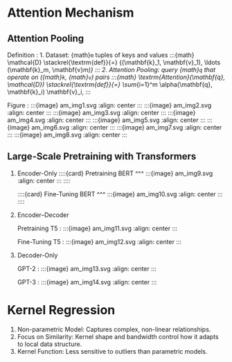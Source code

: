 # Attention Mechanism

## Attention Pooling

Definition
: 1. Dataset: {math}`m` tuples of keys and values
     :::{math}
     \mathcal{D} \stackrel{\textrm{def}}{=} \{(\mathbf{k}_1, \mathbf{v}_1),
	 \ldots (\mathbf{k}_m, \mathbf{v}_m)\}
     :::
  2. Attention Pooling: query {math}`q` that operate on ({math}`k`, {math}`v`)
     pairs
     :::{math}
	 \textrm{Attention}(\mathbf{q}, \mathcal{D}) \stackrel{\textrm{def}}{=}
	 \sum_{i=1}^m \alpha(\mathbf{q}, \mathbf{k}_i) \mathbf{v}_i,
	 :::

Figure
: :::{image} am_img1.svg
  :align: center
  :::
  :::{image} am_img2.svg
  :align: center
  :::
  :::{image} am_img3.svg
  :align: center
  :::
  :::{image} am_img4.svg
  :align: center
  :::
  :::{image} am_img5.svg
  :align: center
  :::
  :::{image} am_img6.svg
  :align: center
  :::
  :::{image} am_img7.svg
  :align: center
  :::
  :::{image} am_img8.svg
  :align: center
  :::

## Large-Scale Pretraining with Transformers

1. Encoder-Only
   ::::{card}
   Pretraining BERT
   ^^^
   :::{image} am_img9.svg
   :align: center
   :::
   ::::

   ::::{card}
   Fine-Tuning BERT
   ^^^
   :::{image} am_img10.svg
   :align: center
   :::
   ::::

2. Encoder–Decoder

   Pretraining T5
   : :::{image} am_img11.svg
     :align: center
     :::

   Fine-Tuning T5
   : :::{image} am_img12.svg
     :align: center
     :::

3. Decoder-Only

   GPT-2
   : :::{image} am_img13.svg
     :align: center
     :::

   GPT-3
   : :::{image} am_img14.svg
     :align: center
     :::

# Kernel Regression

1. Non-parametric Model: Captures complex, non-linear relationships.
2. Focus on Similarity: Kernel shape and bandwidth control how it adapts
   to local data structure.
3. Kernel Function: Less sensitive to outliers than parametric models.

